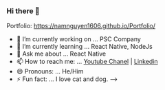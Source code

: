 ### Hi there 👋
Portfolio: https://namnguyen1606.github.io/Portfolio/
- 🔭 I’m currently working on ... PSC Company
- 🌱 I’m currently learning ... React Native, NodeJs
- 💬 Ask me about ... React Native
- 📫 How to reach me: ... [Youtube Chanel](https://www.youtube.com/channel/UCIimMLF-d_UgJ1td42oPjqQ?view_as=subscriber) | [Linkedin](https://www.linkedin.com/in/nam-nguyen-1222561aa/)
- 😄 Pronouns: ... He/Him
- ⚡ Fun fact: ... I love cat and dog.
-->
